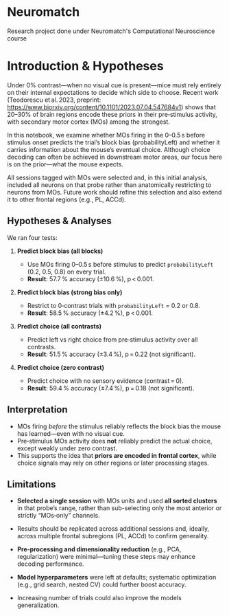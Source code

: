 # Neuromatch
Research project done under Neuromatch's Computational Neuroscience course

# Introduction & Hypotheses

Under 0% contrast—when no visual cue is present—mice must rely entirely on their internal expectations to decide which side to choose. Recent work (Teodorescu et al. 2023, preprint: https://www.biorxiv.org/content/10.1101/2023.07.04.547684v1) shows that 20–30% of brain regions encode these priors in their pre‑stimulus activity, with secondary motor cortex (MOs) among the strongest.

In this notebook, we examine whether MOs firing in the 0–0.5 s before stimulus onset predicts the trial’s block bias (probabilityLeft) and whether it carries information about the mouse’s eventual choice. Although choice decoding can often be achieved in downstream motor areas, our focus here is on the prior—what the mouse expects.

All sessions tagged with MOs were selected and, in this initial analysis, included all neurons on that probe rather than anatomically restricting to neurons from MOs. Future work should refine this selection and also extend it to other frontal regions (e.g., PL, ACCd).


## Hypotheses & Analyses

We ran four tests:

1. **Predict block bias (all blocks)**  
   - Use MOs firing 0–0.5 s before stimulus to predict `probabilityLeft` (0.2, 0.5, 0.8) on every trial.  
   - **Result**: 57.7 % accuracy (±10.6 %), p < 0.001.  

2. **Predict block bias (strong bias only)**  
   - Restrict to 0‑contrast trials with `probabilityLeft` = 0.2 or 0.8.  
   - **Result**: 58.5 % accuracy (±4.2 %), p < 0.001.  

3. **Predict choice (all contrasts)**  
   - Predict left vs right choice from pre‑stimulus activity over all contrasts.  
   - **Result**: 51.5 % accuracy (±3.4 %), p = 0.22 (not significant).  

4. **Predict choice (zero contrast)**  
   - Predict choice with no sensory evidence (contrast = 0).  
   - **Result**: 59.4 % accuracy (±7.4 %), p = 0.18 (not significant).  


## Interpretation

- MOs firing *before* the stimulus reliably reflects the block bias the mouse has learned—even with no visual cue.  
- Pre‑stimulus MOs activity does **not** reliably predict the actual choice, except weakly under zero contrast.  
- This supports the idea that **priors are encoded in frontal cortex**, while choice signals may rely on other regions or later processing stages.  


## Limitations

-  **Selected a single session** with MOs units and used **all sorted clusters** in that probe’s range, rather than sub-selecting only the most anterior or strictly “MOs‐only” channels.

- Results should be replicated across additional sessions and, ideally, across multiple frontal subregions (PL, ACCd) to confirm generality.

- **Pre-processing and dimensionality reduction** (e.g., PCA, regularization) were minimal—tuning these steps may enhance decoding performance.

- **Model hyperparameters** were left at defaults; systematic optimization (e.g., grid search, nested CV) could further boost accuracy.

- Increasing number of trials could also improve the models generalization.
